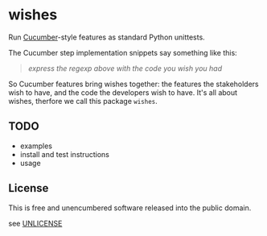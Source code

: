 wishes
======

Run [Cucumber](http://cukes.info/)-style features as standard Python unittests.

The Cucumber step implementation snippets say something like this:

> *express the regexp above with the code you wish you had*

So Cucumber features bring wishes together: the features the stakeholders
wish to have, and the code the developers wish to have. It's all about wishes,
therfore we call this package ```wishes```.


TODO
----

* examples
* install and test instructions
* usage


License
-------

This is free and unencumbered software released into the public domain.

see [UNLICENSE](http://unlicense.org/)
